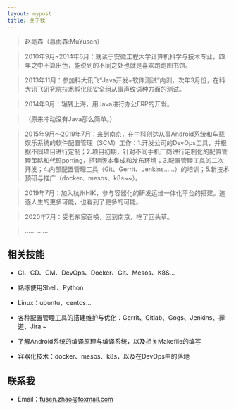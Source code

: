 ```yaml
---
layout: mypost
title: 关于我
---
```


> 赵副森（暮雨森:MuYusen）

> 2010年9月~2014年6月：就读于安徽工程大学计算机科学与技术专业，四年之中不算出色，能说到的不同之处也就是喜欢跑跑图书馆。

> 2013年11月：参加科大讯飞“Java开发+软件测试”内训，次年3月份，在科大讯飞研究院技术孵化部安全组从事声纹语种方面的测试。

> 2014年9月：辗转上海，用Java进行办公ERP的开发。

> （原来冲动没有Java那么简单。）

> 2015年9月～2019年7月：来到南京，在中科创达从事Android系统和车载娱乐系统的软件配置管理（SCM）工作：1.开发公司的DevOps工具，并根据不同项目进行定制；2.项目初期，针对不同手机厂商进行定制化的配置管理策略和代码porting，搭建版本集成和发布环境；3.配置管理工具的二次开发；4.内部配置管理工具（Git、Gerrit、Jenkins……）的培训；5.新技术预研与推广（docker、mesos、k8s~~）。

> 2019年7月：加入杭州HIK，参与容器化的研发运维一体化平台的搭建。追逐人生的更多可能，也看到了更多的可能。

> 2020年7月：受老东家召唤，回到南京，吃了回头草。

> …… ……

## 相关技能

- CI、CD、CM、DevOps、Docker、Git、Mesos、K8S…

- 熟练使用Shell、Python

- Linux：ubuntu、centos…

- 各种配置管理工具的搭建维护与优化：Gerrit、Gitlab、Gogs、Jenkins、禅道、Jira ~

- 了解Android系统的编译原理与编译系统，以及相关Makefile的编写

- 容器化技术：docker、mesos、k8s，以及在DevOps中的落地

## 联系我

+ Email：fusen.zhao@foxmail.com
